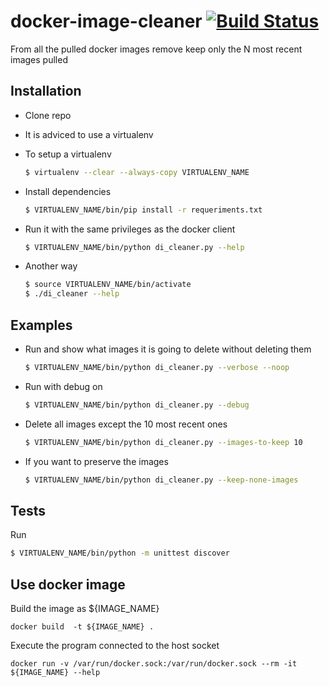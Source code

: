# docker-image-cleaner [![Build Status](https://travis-ci.org/aebm/docker-image-cleaner.svg)](https://travis-ci.org/aebm/docker-image-cleaner)
From all the pulled docker images remove keep only the N most recent images pulled

## Installation
* Clone repo
* It is adviced to use a virtualenv
* To setup a virtualenv

  ```bash
  $ virtualenv --clear --always-copy VIRTUALENV_NAME
  ```

* Install dependencies

  ```bash
  $ VIRTUALENV_NAME/bin/pip install -r requeriments.txt
  ```

* Run it with the same privileges as the docker client

  ```bash
  $ VIRTUALENV_NAME/bin/python di_cleaner.py --help
  ```
  
* Another way

  ```bash
  $ source VIRTUALENV_NAME/bin/activate
  $ ./di_cleaner --help
  ```

## Examples
* Run and show what images it is going to delete without deleting them

  ```bash
  $ VIRTUALENV_NAME/bin/python di_cleaner.py --verbose --noop
  ```
  
* Run with debug on

  ```bash
  $ VIRTUALENV_NAME/bin/python di_cleaner.py --debug
  ```
  
* Delete all images except the 10 most recent ones
  
  ```bash
  $ VIRTUALENV_NAME/bin/python di_cleaner.py --images-to-keep 10
  ```
  
* If you want to preserve the <none> images

  ```bash
  $ VIRTUALENV_NAME/bin/python di_cleaner.py --keep-none-images
  ```
  
## Tests
Run
```bash
$ VIRTUALENV_NAME/bin/python -m unittest discover
```

## Use docker image

Build the image as ${IMAGE_NAME}
```
docker build  -t ${IMAGE_NAME} .
```

Execute the program connected to the host socket

```
docker run -v /var/run/docker.sock:/var/run/docker.sock --rm -it ${IMAGE_NAME} --help
```
